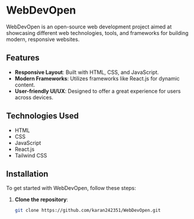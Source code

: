 # WebDevOpen

WebDevOpen is an open-source web development project aimed at showcasing different web technologies, tools, and frameworks for building modern, responsive websites.

## Features

- **Responsive Layout**: Built with HTML, CSS, and JavaScript.
- **Modern Frameworks**: Utilizes frameworks like React.js for dynamic content.
- **User-friendly UI/UX**: Designed to offer a great experience for users across devices.

## Technologies Used

- HTML
- CSS
- JavaScript
- React.js
- Tailwind CSS

## Installation

To get started with WebDevOpen, follow these steps:

1. **Clone the repository**:

   ```bash
   git clone https://github.com/karan242351/WebDevOpen.git
